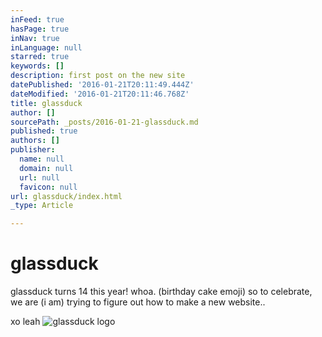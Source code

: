 ```yaml
---
inFeed: true
hasPage: true
inNav: true
inLanguage: null
starred: true
keywords: []
description: first post on the new site
datePublished: '2016-01-21T20:11:49.444Z'
dateModified: '2016-01-21T20:11:46.768Z'
title: glassduck
author: []
sourcePath: _posts/2016-01-21-glassduck.md
published: true
authors: []
publisher:
  name: null
  domain: null
  url: null
  favicon: null
url: glassduck/index.html
_type: Article

---
```

# glassduck

glassduck turns 14 this year!  whoa.  (birthday cake emoji)   so to celebrate, we are  (i am) trying to figure out how to make a new website.. 

xo leah
![glassduck logo](https://s3-us-west-2.amazonaws.com/the-grid-img/p/2cfcb2d2197ce9f49d68c522d86114b54f577c07.gif)